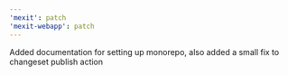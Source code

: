 ```yaml
---
'mexit': patch
'mexit-webapp': patch
---
```


Added documentation for setting up monorepo, also added a small fix to changeset publish action
